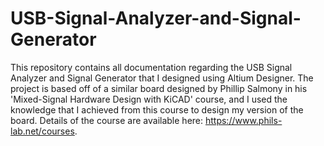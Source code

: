 # USB-Signal-Analyzer-and-Signal-Generator

This repository contains all documentation regarding the USB Signal Analyzer and Signal Generator that I designed using Altium Designer. The project is based off of a similar board designed by Phillip Salmony in his 'Mixed-Signal Hardware Design with KiCAD' course, and I used the knowledge that I achieved from this course to design my version of the board. Details of the course are available here: https://www.phils-lab.net/courses.
